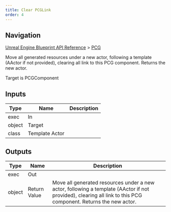 ```yaml
---
title: Clear PCGLink
order: 4
---
```

## Navigation

[Unreal Engine Blueprint API Reference](https://dev.epicgames.com/documentation/en-us/unreal-engine/BlueprintAPI) > [PCG](https://dev.epicgames.com/documentation/en-us/unreal-engine/BlueprintAPI/PCG)

Move all generated resources under a new actor, following a template (AActor if not provided), clearing all link to this PCG component. Returns the new actor.

Target is PCGComponent

## Inputs

| Type | Name | Description |
| --- | --- | --- |
| exec | In |  |
| object | Target |  |
| class | Template Actor |  |

## Outputs

| Type | Name | Description |
| --- | --- | --- |
| exec | Out |  |
| object | Return Value | Move all generated resources under a new actor, following a template (AActor if not provided), clearing all link to this PCG component. Returns the new actor. |
